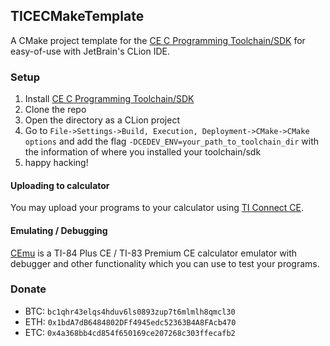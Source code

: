 TICECMakeTemplate
-----------------
A CMake project template for the [CE C Programming Toolchain/SDK](https://github.com/CE-Programming/toolchain)
for easy-of-use with JetBrain's CLion IDE.

### Setup
1. Install [CE C Programming Toolchain/SDK](https://github.com/CE-Programming/toolchain)
2. Clone the repo
3. Open the directory as a CLion project
4. Go to `File->Settings->Build, Execution, Deployment->CMake->CMake options` and add the flag
   `-DCEDEV_ENV=your_path_to_toolchain_dir` with the information of where you installed
   your toolchain/sdk
5. happy hacking!

#### Uploading to calculator
You may upload your programs to your calculator using
[TI Connect CE](https://education.ti.com/en/products/computer-software/ti-connect-ce-sw).

#### Emulating / Debugging
[CEmu](https://github.com/CE-Programming/CEmu) is a TI-84 Plus CE / TI-83 Premium CE calculator emulator
with debugger and other functionality which you can use to test your programs.

### Donate
- BTC: `bc1qhr43elqs4hduv6ls0893zup7t6mlmlh8qmcl30`
- ETH: `0x1bdA7dB6484802DFf4945edc52363B4A8FAcb470`
- ETC: `0x4a368bb4cd854f650169ce207268c303ffecafb2`
